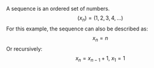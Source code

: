 A sequence is an ordered set of numbers.
$$
(x_{n}) = (1, 2, 3, 4,\dots)
$$
For this example, the sequence can also be described as:
$$
x_{n} = n
$$
Or recursively:
$$
x_{n} = x_{n-1} + 1 ,\ x_{1} = 1
$$
